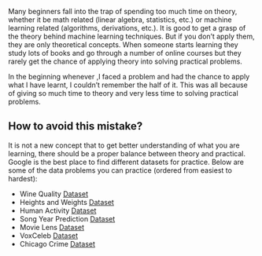 Many beginners fall into the trap of spending too much time on theory, whether it be math related (linear algebra, statistics, etc.) or machine learning related (algorithms, derivations, etc.). It is good to get a grasp of the theory behind machine learning techniques. But if you don’t apply them, they are only theoretical concepts. When someone starts learning they study lots of books and go through a number of online courses but they rarely get the chance of applying theory into solving practical problems.

In the beginning whenever ,I faced a problem and had the chance to apply what I have learnt, I couldn’t remember the half of it. This was all because of giving so much time to theory and very less time to solving practical problems.

## How to avoid this mistake?

It is not a new concept that to get better understanding of what you are learning, there should be a proper balance between theory and practical. Google is the best place to find different datasets for practice. Below are some of the data problems you can practice (ordered from easiest to hardest):

-   Wine Quality [Dataset](https://archive.ics.uci.edu/ml/datasets/Wine+Quality)
-   Heights and Weights [Dataset](http://wiki.stat.ucla.edu/socr/index.php/SOCR_Data_Dinov_020108_HeightsWeights)
-   Human Activity [Dataset](http://archive.ics.uci.edu/ml/datasets/Human+Activity+Recognition+Using+Smartphones)
-   Song Year Prediction [Dataset](http://archive.ics.uci.edu/ml/datasets/YearPredictionMSD)
-   Movie Lens [Dataset](https://grouplens.org/datasets/movielens/1m/)
-   VoxCeleb [Dataset](http://www.robots.ox.ac.uk/~vgg/data/voxceleb/)
-   Chicago Crime [Dataset](https://data.cityofchicago.org/Public-Safety/Crimes-2001-to-present/ijzp-q8t2)